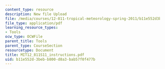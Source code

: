 ```yaml
---
content_type: resource
description: New file Upload
file: /media/courses/12-811-tropical-meteorology-spring-2011/b11e552d3bebb800d8a3bab57f0f477b_MIT12_811S11_instructions.pdf
file_type: application/pdf
learning_resource_types:
- Tools
ocw_type: OCWFile
parent_title: Tools
parent_type: CourseSection
resourcetype: Document
title: MIT12_811S11_instructions.pdf
uid: b11e552d-3beb-b800-d8a3-bab57f0f477b
---
```

